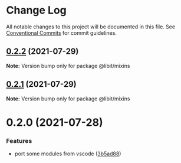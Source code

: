 # Change Log

All notable changes to this project will be documented in this file.
See [Conventional Commits](https://conventionalcommits.org) for commit guidelines.

## [0.2.2](https://gitr.net/mindary/libit/compare/@libit/mixins@0.2.1...@libit/mixins@0.2.2) (2021-07-29)

**Note:** Version bump only for package @libit/mixins





## [0.2.1](https://gitr.net/mindary/libit/compare/@libit/mixins@0.2.0...@libit/mixins@0.2.1) (2021-07-29)

**Note:** Version bump only for package @libit/mixins





# 0.2.0 (2021-07-28)


### Features

* port some modules from vscode ([3b5ad88](https://gitr.net/mindary/libit/commits/3b5ad8847e216734301b1c1bd2a8a81994f3c1c1))
